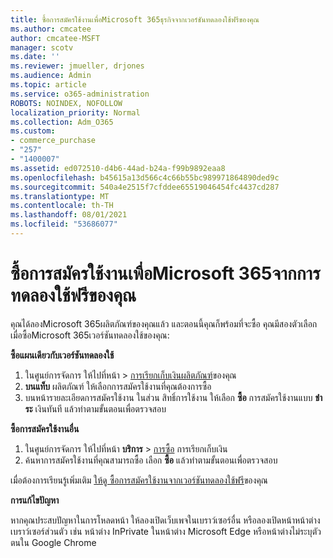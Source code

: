 ```yaml
---
title: ซื้อการสมัครใช้งานเพื่อMicrosoft 365ธุรกิจจากเวอร์ชันทดลองใช้ฟรีของคุณ
ms.author: cmcatee
author: cmcatee-MSFT
manager: scotv
ms.date: ''
ms.reviewer: jmueller, drjones
ms.audience: Admin
ms.topic: article
ms.service: o365-administration
ROBOTS: NOINDEX, NOFOLLOW
localization_priority: Normal
ms.collection: Adm_O365
ms.custom:
- commerce_purchase
- "257"
- "1400007"
ms.assetid: ed072510-d4b6-44ad-b24a-f99b9892eaa8
ms.openlocfilehash: b45615a13d566c4c66b55bc989971864890ded9c
ms.sourcegitcommit: 540a4e2515f7cfddee65519046454fc4437cd287
ms.translationtype: MT
ms.contentlocale: th-TH
ms.lasthandoff: 08/01/2021
ms.locfileid: "53686077"
---
```

# <a name="buy-a-subscription-to-microsoft-365-from-your-free-trial"></a>ซื้อการสมัครใช้งานเพื่อMicrosoft 365จากการทดลองใช้ฟรีของคุณ

คุณได้ลองMicrosoft 365ผลิตภัณฑ์ของคุณแล้ว และตอนนี้คุณก็พร้อมที่จะซื้อ คุณมีสองตัวเลือกเมื่อซื้อMicrosoft 365เวอร์ชันทดลองใช้ของคุณ:
  
 **ซื้อแผนเดียวกับเวอร์ชันทดลองใช้**
  
1. ในศูนย์การจัดการ ให้ไปที่หน้า \> [การเรียกเก็บเงินผลิตภัณฑ์](https://go.microsoft.com/fwlink/p/?linkid=842054)ของคุณ
2. **บนแท็บ** ผลิตภัณฑ์ ให้เลือกการสมัครใช้งานที่คุณต้องการซื้อ
3. บนหน้ารายละเอียดการสมัครใช้งาน ในส่วน สิทธิ์การใช้งาน ให้เลือก **ซื้อ** การสมัครใช้งานแบบ **ชําระ** เงินทันที แล้วทําตามขั้นตอนเพื่อตรวจสอบ
 
**ซื้อการสมัครใช้งานอื่น**
  
1. ในศูนย์การจัดการ ให้ไปที่หน้า **บริการ** \> [การซื้อ](https://go.microsoft.com/fwlink/p/?linkid=868433) การเรียกเก็บเงิน
2. ค้นหาการสมัครใช้งานที่คุณสามารถซื้อ เลือก **ซื้อ** แล้วทําตามขั้นตอนเพื่อตรวจสอบ

เมื่อต้องการเรียนรู้เพิ่มเติม [ให้ดู ซื้อการสมัครใช้งานจากเวอร์ชันทดลองใช้ฟรี](/microsoft-365/commerce/try-or-buy-microsoft-365#buy-a-subscription-from-your-free-trial)ของคุณ

**การแก้ไขปัญหา**

หากคุณประสบปัญหาในการโหลดหน้า ให้ลองเปิดเว็บเพจในเบราว์เซอร์อื่น หรือลองเปิดหน้าหน้าต่างเบราว์เซอร์ส่วนตัว เช่น หน้าต่าง InPrivate ในหน้าต่าง Microsoft Edge หรือหน้าต่างไม่ระบุตัวตนใน Google Chrome